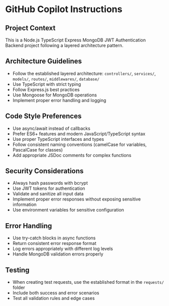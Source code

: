 # GitHub Copilot Instructions

<!-- Use this file to provide workspace-specific custom instructions to Copilot. For more details, visit https://code.visualstudio.com/docs/copilot/copilot-customization#_use-a-githubcopilotinstructionsmd-file -->

## Project Context

This is a Node.js TypeScript Express MongoDB JWT Authentication Backend project following a layered architecture pattern.

## Architecture Guidelines

- Follow the established layered architecture: `controllers/`, `services/`, `models/`, `routes/`, `middlewares/`, `database/`
- Use TypeScript with strict typing
- Follow Express.js best practices
- Use Mongoose for MongoDB operations
- Implement proper error handling and logging

## Code Style Preferences

- Use async/await instead of callbacks
- Prefer ES6+ features and modern JavaScript/TypeScript syntax
- Use proper TypeScript interfaces and types
- Follow consistent naming conventions (camelCase for variables, PascalCase for classes)
- Add appropriate JSDoc comments for complex functions

## Security Considerations

- Always hash passwords with bcrypt
- Use JWT tokens for authentication
- Validate and sanitize all input data
- Implement proper error responses without exposing sensitive information
- Use environment variables for sensitive configuration

## Error Handling

- Use try-catch blocks in async functions
- Return consistent error response format
- Log errors appropriately with different log levels
- Handle MongoDB validation errors properly

## Testing

- When creating test requests, use the established format in the `requests/` folder
- Include both success and error scenarios
- Test all validation rules and edge cases
